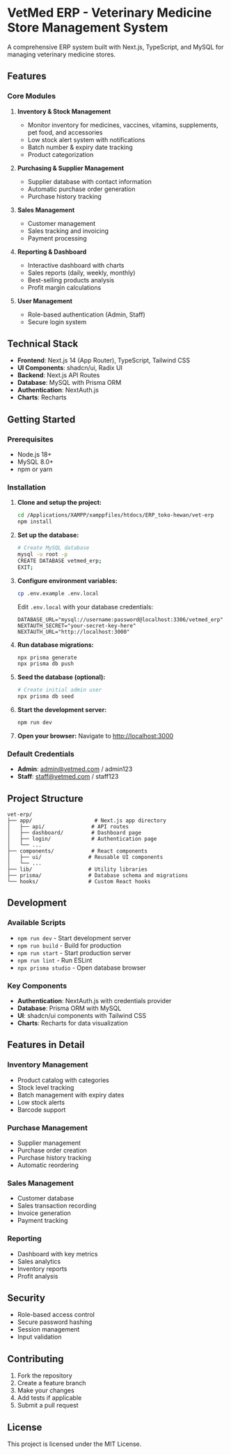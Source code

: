 # VetMed ERP - Veterinary Medicine Store Management System

A comprehensive ERP system built with Next.js, TypeScript, and MySQL for managing veterinary medicine stores.

## Features

### Core Modules

1. **Inventory & Stock Management**
   - Monitor inventory for medicines, vaccines, vitamins, supplements, pet food, and accessories
   - Low stock alert system with notifications
   - Batch number & expiry date tracking
   - Product categorization

2. **Purchasing & Supplier Management**
   - Supplier database with contact information
   - Automatic purchase order generation
   - Purchase history tracking

3. **Sales Management**
   - Customer management
   - Sales tracking and invoicing
   - Payment processing

4. **Reporting & Dashboard**
   - Interactive dashboard with charts
   - Sales reports (daily, weekly, monthly)
   - Best-selling products analysis
   - Profit margin calculations

5. **User Management**
   - Role-based authentication (Admin, Staff)
   - Secure login system

## Technical Stack

- **Frontend**: Next.js 14 (App Router), TypeScript, Tailwind CSS
- **UI Components**: shadcn/ui, Radix UI
- **Backend**: Next.js API Routes
- **Database**: MySQL with Prisma ORM
- **Authentication**: NextAuth.js
- **Charts**: Recharts

## Getting Started

### Prerequisites

- Node.js 18+
- MySQL 8.0+
- npm or yarn

### Installation

1. **Clone and setup the project:**
   ```bash
   cd /Applications/XAMPP/xamppfiles/htdocs/ERP_toko-hewan/vet-erp
   npm install
   ```

2. **Set up the database:**
   ```bash
   # Create MySQL database
   mysql -u root -p
   CREATE DATABASE vetmed_erp;
   EXIT;
   ```

3. **Configure environment variables:**
   ```bash
   cp .env.example .env.local
   ```
   
   Edit `.env.local` with your database credentials:
   ```env
   DATABASE_URL="mysql://username:password@localhost:3306/vetmed_erp"
   NEXTAUTH_SECRET="your-secret-key-here"
   NEXTAUTH_URL="http://localhost:3000"
   ```

4. **Run database migrations:**
   ```bash
   npx prisma generate
   npx prisma db push
   ```

5. **Seed the database (optional):**
   ```bash
   # Create initial admin user
   npx prisma db seed
   ```

6. **Start the development server:**
   ```bash
   npm run dev
   ```

7. **Open your browser:**
   Navigate to [http://localhost:3000](http://localhost:3000)

### Default Credentials

- **Admin**: admin@vetmed.com / admin123
- **Staff**: staff@vetmed.com / staff123

## Project Structure

```
vet-erp/
├── app/                    # Next.js app directory
│   ├── api/               # API routes
│   ├── dashboard/         # Dashboard page
│   ├── login/             # Authentication page
│   └── ...
├── components/            # React components
│   ├── ui/               # Reusable UI components
│   └── ...
├── lib/                  # Utility libraries
├── prisma/               # Database schema and migrations
└── hooks/                # Custom React hooks
```

## Development

### Available Scripts

- `npm run dev` - Start development server
- `npm run build` - Build for production
- `npm run start` - Start production server
- `npm run lint` - Run ESLint
- `npx prisma studio` - Open database browser

### Key Components

- **Authentication**: NextAuth.js with credentials provider
- **Database**: Prisma ORM with MySQL
- **UI**: shadcn/ui components with Tailwind CSS
- **Charts**: Recharts for data visualization

## Features in Detail

### Inventory Management
- Product catalog with categories
- Stock level tracking
- Batch management with expiry dates
- Low stock alerts
- Barcode support

### Purchase Management
- Supplier management
- Purchase order creation
- Purchase history tracking
- Automatic reordering

### Sales Management
- Customer database
- Sales transaction recording
- Invoice generation
- Payment tracking

### Reporting
- Dashboard with key metrics
- Sales analytics
- Inventory reports
- Profit analysis

## Security

- Role-based access control
- Secure password hashing
- Session management
- Input validation

## Contributing

1. Fork the repository
2. Create a feature branch
3. Make your changes
4. Add tests if applicable
5. Submit a pull request

## License

This project is licensed under the MIT License.

